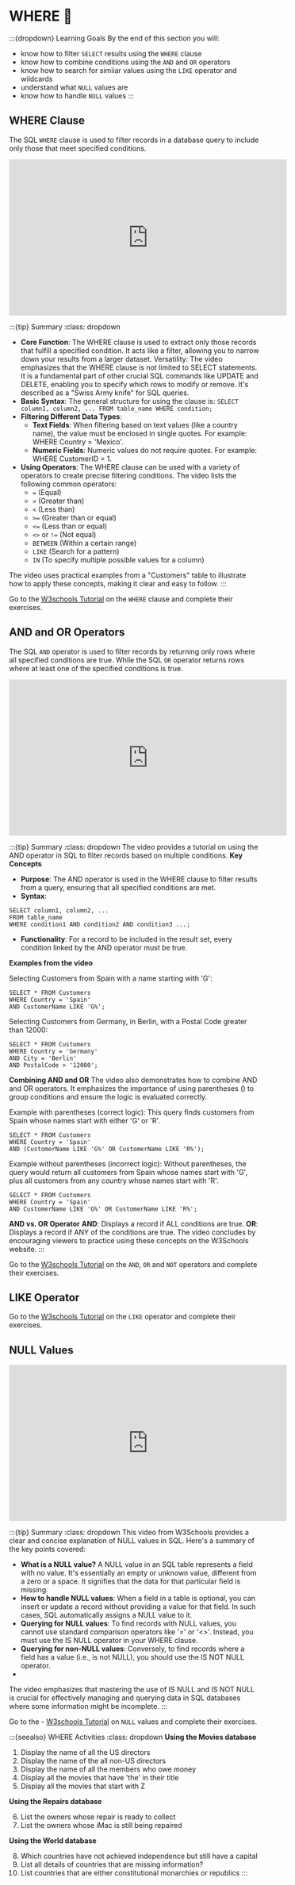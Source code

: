 # WHERE 📝

:::{dropdown} Learning Goals
By the end of this section you will:
- know how to filter `SELECT` results using the `WHERE` clause
- know how to combine conditions using the `AND` and `OR` operators
- know how to search for simiiar values using the `LIKE` operator and wildcards
- understand what `NULL` values are
- know how to handle `NULL` values
:::

## WHERE Clause

The SQL `WHERE` clause is used to filter records in a database query to include only those that meet specified conditions.

<iframe width="560" height="315" src="https://www.youtube-nocookie.com/embed/L9GBpVXq-zc?si=3pLlpAYuJSFaRtZe" title="YouTube video player" frameborder="0" allow="accelerometer; autoplay; clipboard-write; encrypted-media; gyroscope; picture-in-picture; web-share" referrerpolicy="strict-origin-when-cross-origin" allowfullscreen></iframe>

:::{tip} Summary
:class: dropdown
- **Core Function**: The WHERE clause is used to extract only those records that fulfill a specified condition. It acts like a filter, allowing you to narrow down your results from a larger dataset.
Versatility: The video emphasizes that the WHERE clause is not limited to SELECT statements. It is a fundamental part of other crucial SQL commands like UPDATE and DELETE, enabling you to specify which rows to modify or remove. It's described as a "Swiss Army knife" for SQL queries.
- **Basic Syntax**: The general structure for using the clause is:
`SELECT column1, column2, ... FROM table_name WHERE condition;`
- **Filtering Different Data Types**:
    - **Text Fields**: When filtering based on text values (like a country name), the value must be enclosed in single quotes. For example: WHERE Country = 'Mexico'.
    - **Numeric Fields**: Numeric values do not require quotes. For example: WHERE CustomerID = 1.
- **Using Operators**: The WHERE clause can be used with a variety of operators to create precise filtering conditions. The video lists the following common operators:
    - `=` (Equal)
    - `>` (Greater than)
    - `<` (Less than)
    - `>=` (Greater than or equal)
    - `<=` (Less than or equal)
    - `<>` or `!=` (Not equal)
    - `BETWEEN` (Within a certain range)
    - `LIKE` (Search for a pattern)
    - `IN` (To specify multiple possible values for a column)

The video uses practical examples from a "Customers" table to illustrate how to apply these concepts, making it clear and easy to follow.
:::

Go to the [W3schools Tutorial](https://www.w3schools.com/sql/sql_where.asp) on the `WHERE` clause and complete their exercises.

## AND and OR Operators

The SQL `AND` operator is used to filter records by returning only rows where all specified conditions are true. While the SQL `OR` operator returns rows where at least one of the specified conditions is true.

<iframe width="560" height="315" src="https://www.youtube-nocookie.com/embed/r1V39Iia4j0?si=xls49MU7D0cKXz9X" title="YouTube video player" frameborder="0" allow="accelerometer; autoplay; clipboard-write; encrypted-media; gyroscope; picture-in-picture; web-share" referrerpolicy="strict-origin-when-cross-origin" allowfullscreen></iframe>

:::{tip} Summary
:class: dropdown
The video provides a tutorial on using the AND operator in SQL to filter records based on multiple conditions.
**Key Concepts**
- **Purpose**: The AND operator is used in the WHERE clause to filter results from a query, ensuring that all specified conditions are met.
- **Syntax**:

```{code} sql
SELECT column1, column2, ...
FROM table_name
WHERE condition1 AND condition2 AND condition3 ...;
```

- **Functionality**: For a record to be included in the result set, every condition linked by the AND operator must be true.

**Examples from the video**

Selecting Customers from Spain with a name starting with 'G':

```{code} sql
SELECT * FROM Customers
WHERE Country = 'Spain'
AND CustomerName LIKE 'G%';
```

Selecting Customers from Germany, in Berlin, with a Postal Code greater than 12000:

```{code} sql
SELECT * FROM Customers
WHERE Country = 'Germany'
AND City = 'Berlin'
AND PostalCode > '12000';
```

**Combining AND and OR**
The video also demonstrates how to combine AND and OR operators. It emphasizes the importance of using parentheses () to group conditions and ensure the logic is evaluated correctly.

Example with parentheses (correct logic): This query finds customers from Spain whose names start with either 'G' or 'R'.

```{code} sql
SELECT * FROM Customers
WHERE Country = 'Spain'
AND (CustomerName LIKE 'G%' OR CustomerName LIKE 'R%');
```

Example without parentheses (incorrect logic): Without parentheses, the query would return all customers from Spain whose names start with 'G', plus all customers from any country whose names start with 'R'.

```{code} sql
SELECT * FROM Customers
WHERE Country = 'Spain'
AND CustomerName LIKE 'G%' OR CustomerName LIKE 'R%';
```

**AND vs. OR Operator**
**AND**: Displays a record if ALL conditions are true.
**OR**: Displays a record if ANY of the conditions are true.
The video concludes by encouraging viewers to practice using these concepts on the W3Schools website.
:::

Go to the [W3schools Tutorial](https://www.w3schools.com/sql/sql_and_or.asp) on the `AND`, `OR` and `NOT` operators and complete their exercises.

## LIKE Operator

Go to the [W3schools Tutorial](https://www.w3schools.com/sql/sql_like.asp) on the `LIKE` operator and complete their exercises.

## NULL Values

<iframe width="560" height="315" src="https://www.youtube-nocookie.com/embed/RKUYYrmv6gw?si=vPVPaoz6SaqoCyjf" title="YouTube video player" frameborder="0" allow="accelerometer; autoplay; clipboard-write; encrypted-media; gyroscope; picture-in-picture; web-share" referrerpolicy="strict-origin-when-cross-origin" allowfullscreen></iframe>

:::{tip} Summary
:class: dropdown
This video from W3Schools provides a clear and concise explanation of NULL values in SQL. Here's a summary of the key points covered:
- **What is a NULL value?** A NULL value in an SQL table represents a field with no value. It's essentially an empty or unknown value, different from a zero or a space. It signifies that the data for that particular field is missing.
- **How to handle NULL values**: When a field in a table is optional, you can insert or update a record without providing a value for that field. In such cases, SQL automatically assigns a NULL value to it.
- **Querying for NULL values**: To find records with NULL values, you cannot use standard comparison operators like '=' or '<>'. Instead, you must use the IS NULL operator in your WHERE clause.
- **Querying for non-NULL values**: Conversely, to find records where a field has a value (i.e., is not NULL), you should use the IS NOT NULL operator.
- 
The video emphasizes that mastering the use of IS NULL and IS NOT NULL is crucial for effectively managing and querying data in SQL databases where some information might be incomplete.
:::

Go to the - [W3schools Tutorial](https://www.w3schools.com/sql/sql_null_values.asp) on `NULL` values and complete their exercises.

:::{seealso} WHERE Activities
:class: dropdown
**Using the Movies database**

1. Display the name of all the US directors
2. Display the name of the all non-US directors
3. Display the name of all the members who owe money
4. Display all the movies that have 'the' in their title
5. Display all the movies that start with Z

**Using the Repairs database**

6. List the owners whose repair is ready to collect
7. List the owners whose iMac is still being repaired

**Using the World database**

8. Which countries have not achieved independence but still have a capital
9. List all details of countries that are missing information?
10. List countries that are either constitutional monarchies or republics
:::